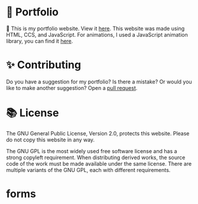 # 💼 Portfolio 
👋
 This is my portfolio website. View it [here](https://siddharthduggal.com). This website was made using HTML, CCS, and JavaScript. For animations, I used a JavaScript animation library, you can find it [here](https://github.com/michalsnik/aos).

# ✨ Contributing
Do you have a suggestion for my portfolio? Is there a mistake? Or would you like to make another suggestion? Open a [pull request](https://github.com/siddharthd0/portfoliowebsite/pulls).

# 📚 License 
The GNU General Public License, Version 2.0, protects this website. Please do not copy this website in any way.

The GNU GPL is the most widely used free software license and has a strong copyleft requirement. When distributing derived works, the source code of the work must be made available under the same license. There are multiple variants of the GNU GPL, each with different requirements.
<br>
# forms

